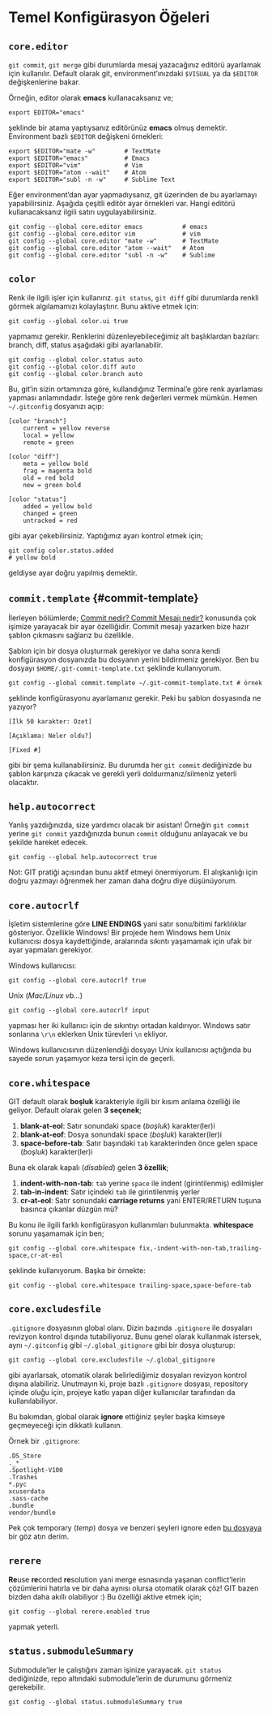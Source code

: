 # Temel Konfigürasyon Öğeleri

## `core.editor`

`git commit`, `git merge` gibi durumlarda mesaj yazacağınız editörü ayarlamak için
kullanılır. Default olarak git, environment’ınızdaki `$VISUAL` ya da `$EDITOR`
değişkenlerine bakar.

Örneğin, editor olarak **emacs** kullanacaksanız ve;

    export EDITOR="emacs"

şeklinde bir atama yaptıysanız editörünüz **emacs** olmuş demektir.
Environment bazlı `$EDITOR` değişkeni örnekleri:

    export $EDITOR="mate -w"        # TextMate
    export $EDITOR="emacs"          # Emacs
    export $EDITOR="vim"            # Vim
    export $EDITOR="atom --wait"    # Atom
    export $EDITOR="subl -n -w"     # Sublime Text

Eğer environment’dan ayar yapmadıysanız, git üzerinden de bu ayarlamayı
yapabilirsiniz. Aşağıda çeşitli editör ayar örnekleri var. Hangi editörü
kullanacaksanız ilgili satırı uygulayabilirsiniz.

    git config --global core.editor emacs           # emacs
    git config --global core.editor vim             # vim
    git config --global core.editor "mate -w"       # TextMate
    git config --global core.editor "atom --wait"   # Atom
    git config --global core.editor "subl -n -w"    # Sublime

## `color`

Renk ile ilgili işler için kullanırız. `git status`, `git diff` gibi
durumlarda renkli görmek algılamamızı kolaylaştırır. Bunu aktive etmek için:

    git config --global color.ui true

yapmamız gerekir. Renklerini düzenleyebileceğimiz alt başlıklardan bazıları:
branch, diff, status aşağıdaki gibi ayarlanabilir.

    git config --global color.status auto
    git config --global color.diff auto
    git config --global color.branch auto

Bu, git’in sizin ortamınıza göre, kullandığınız Terminal’e göre renk
ayarlaması yapması anlamındadır. İsteğe göre renk değerleri vermek mümkün.
Hemen `~/.gitconfig` dosyanızı açıp:

    [color "branch"]
        current = yellow reverse
        local = yellow
        remote = green
        
    [color "diff"]
        meta = yellow bold
        frag = magenta bold
        old = red bold
        new = green bold
        
    [color "status"]
        added = yellow bold
        changed = green
        untracked = red

gibi ayar çekebilirsiniz. Yaptığımız ayarı kontrol etmek için;

    git config color.status.added
    # yellow bold

geldiyse ayar doğru yapılmış demektir.

## `commit.template` {#commit-template}

İlerleyen bölümlerde; [Commit nedir? Commit Mesajı nedir?](chapter_01/06.md)
konusunda çok işimize yarayacak bir ayar özelliğidir. Commit mesajı yazarken
bize hazır şablon çıkmasını sağlarız bu özellikle.

Şablon için bir dosya oluşturmak gerekiyor ve daha sonra kendi konfigürasyon
dosyanızda bu dosyanın yerini bildirmeniz gerekiyor. Ben bu dosyayı 
`$HOME/.git-commit-template.txt` şeklinde kullanıyorum.

    git config --global commit.template ~/.git-commit-template.txt # örnek

şeklinde konfigürasyonu ayarlamanız gerekir. Peki bu şablon dosyasında ne
yazıyor?

    [İlk 50 karakter: Özet]
    
    [Açıklama: Neler oldu?]
    
    [Fixed #]
    

gibi bir şema kullanabilirsiniz. Bu durumda her `git commit` dediğinizde bu
şablon karşınıza çıkacak ve gerekli yerli doldurmanız/silmeniz yeterli
olacaktır.

## `help.autocorrect`

Yanlış yazdığınızda, size yardımcı olacak bir asistan! Örneğin `git commit`
yerine `git conmit` yazdığınızda bunun `commit` olduğunu anlayacak ve bu
şekilde hareket edecek.

    git config --global help.autocorrect true

Not: GIT pratiği açısından bunu aktif etmeyi önermiyorum. El alışkanlığı için
doğru yazmayı öğrenmek her zaman daha doğru diye düşünüyorum.

## `core.autocrlf`

İşletim sistemlerine göre **LINE ENDINGS** yani satır sonu/bitimi farklılıklar
gösteriyor. Özellikle Windows! Bir projede hem Windows hem Unix kullanıcısı
dosya kaydettiğinde, aralarında sıkıntı yaşamamak için ufak bir ayar yapmaları
gerekiyor.

Windows kullanıcısı:

    git config --global core.autocrlf true

Unix (*Mac/Linux vb...*)

    git config --global core.autocrlf input

yapması her iki kullanıcı için de sıkıntıyı ortadan kaldırıyor. Windows satır
sonlarına `\r\n` eklerken Unix türevleri `\n` ekliyor.

Windows kullanıcısının düzenlendiği dosyayı Unix kullanıcısı açtığında bu
sayede sorun yaşamıyor keza tersi için de geçerli.

## `core.whitespace`

GIT default olarak **boşluk** karakteriyle ilgili bir kısım anlama özelliği
ile geliyor. Default olarak gelen **3 seçenek**;

1. **blank-at-eol**: Satır sonundaki space (*boşluk*) karakter(ler)i
1. **blank-at-eof**: Dosya sonundaki space (*boşluk*) karakter(ler)i
1. **space-before-tab**: Satır başındaki `tab` karakterinden önce gelen space (*boşluk*) karakter(ler)i

Buna ek olarak kapalı (*disabled*) gelen **3 özellik**;

1. **indent-with-non-tab**: `tab` yerine `space` ile indent (girintilenmiş) edilmişler
1. **tab-in-indent**: Satır içindeki `tab` ile girintilenmiş yerler
1. **cr-at-eol**: Satır sonundaki **carriage returns** yani ENTER/RETURN tuşuna basınca çıkanlar düzgün mü?

Bu konu ile ilgili farklı konfigürasyon kullanımları bulunmakta.
**whitespace** sorunu yaşamamak için ben;

    git config --global core.whitespace fix,-indent-with-non-tab,trailing-space,cr-at-eol

şeklinde kullanıyorum. Başka bir örnekte:

    git config --global core.whitespace trailing-space,space-before-tab

## `core.excludesfile`

`.gitignore` dosyasının global olanı. Dizin bazında `.gitignore` ile dosyaları
revizyon kontrol dışında tutabiliyoruz. Bunu genel olarak kullanmak istersek,
aynı `~/.gitconfig` gibi `~/.global_gitignore` gibi bir dosya oluşturup:

    git config --global core.excludesfile ~/.global_gitignore

gibi ayarlarsak, otomatik olarak belirlediğimiz dosyaları revizyon kontrol
dışına alabiliriz. Unutmayın ki, proje bazlı `.gitignore` dosyası, repository
içinde oluğu için, projeye katkı yapan diğer kullanıcılar tarafından da
kullanılabiliyor.

Bu bakımdan, global olarak **ignore** ettiğiniz şeyler başka kimseye
geçmeyeceği için dikkatli kullanın.

Örnek bir `.gitignore`:

    .DS_Store
    ._*
    .Spotlight-V100
    .Trashes
    *.pyc
    xcuserdata
    .sass-cache
    .bundle
    vendor/bundle

Pek çok temporary (*temp*) dosya ve benzeri şeyleri ignore eden [bu
dosyaya][1] bir göz atın derim.

## `rerere`

**Re**use **re**corded **re**solution yani merge esnasında yaşanan
conflict’lerin çözümlerini hatırla ve bir daha aynısı olursa otomatik olarak
çöz! GIT bazen bizden daha akıllı olabiliyor :) Bu özelliği aktive etmek için;

    git config --global rerere.enabled true

yapmak yeterli.

## `status.submoduleSummary`

Submodule’ler le çalıştığını zaman işinize yarayacak. `git status`
dediğinizde, repo altındaki submodule’lerin de durumunu görmeniz gerekebilir.

    git config --global status.submoduleSummary true

[1]: https://raw.githubusercontent.com/github/gitignore/master/Python.gitignore